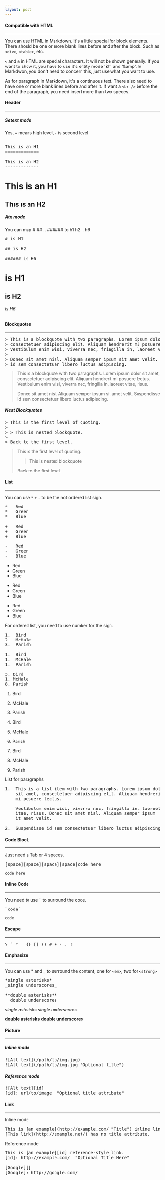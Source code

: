 ```yaml
---
layout: post
---
```


#### Compatible with HTML
---
You can use HTML in Markdown. It's a little special for block elements.
There should be one or more blank lines before and after the block. Such as `<div>`, `<table>`, etc.

`<` and `&` in HTML are special characters. It will not be shown generally. If you want to show it, you have to use it's
entity mode '&lt' and '&amp'. In Markdwon, you don't need to concern this, just use what you want to use.

As for paragraph in Markdown, it's a continuous text. There also need to have one or more blank lines before and after it.
If want a `<br />` before the end of the paragraph, you need insert more than two speces.

#### Header

---

##### Setext mode
Yes, `=` means high level, `-` is second level

<pre>

This is an H1
=============

This is an H2
-------------
</pre>

This is an H1
=============

This is an H2
-------------

##### Atx mode
You can map # ## .. ###### to h1 h2 .. h6

<pre>
# is H1

## is H2

###### is H6
</pre>

# is H1

## is H2

###### is H6

#### Blockquotes
---

<pre>
> This is a blockquote with two paragraphs. Lorem ipsum dolor sit amet,
> consectetuer adipiscing elit. Aliquam hendrerit mi posuere lectus.
> Vestibulum enim wisi, viverra nec, fringilla in, laoreet vitae, risus.
>
> Donec sit amet nisl. Aliquam semper ipsum sit amet velit. Suspendisse
> id sem consectetuer libero luctus adipiscing.
</pre>

> This is a blockquote with two paragraphs. Lorem ipsum dolor sit amet,
> consectetuer adipiscing elit. Aliquam hendrerit mi posuere lectus.
> Vestibulum enim wisi, viverra nec, fringilla in, laoreet vitae, risus.
>
> Donec sit amet nisl. Aliquam semper ipsum sit amet velit. Suspendisse
> id sem consectetuer libero luctus adipiscing.

##### Nest Blockquotes

<pre>
> This is the first level of quoting.
>
> > This is nested blockquote.
>
> Back to the first level.
</pre>

> This is the first level of quoting.
>
> > This is nested blockquote.
>
> Back to the first level.

#### List
---
You can use `*` `+` `-` to be the not ordered list sign.

<pre>
*   Red
*   Green
*   Blue

+   Red
+   Green
+   Blue

-   Red
-   Green
-   Blue
</pre>

*   Red
*   Green
*   Blue

+   Red
+   Green
+   Blue

-   Red
-   Green
-   Blue

For ordered list, you need to use number for the sign.

<pre>
1.  Bird
2.  McHale
3.  Parish

1.  Bird
1.  McHale
1.  Parish

3. Bird
1. McHale
8. Parish
</pre>

1.  Bird
2.  McHale
3.  Parish

1.  Bird
1.  McHale
1.  Parish

3. Bird
1. McHale
8. Parish

List for paragraphs

<pre>
1.  This is a list item with two paragraphs. Lorem ipsum dolor
    sit amet, consectetuer adipiscing elit. Aliquam hendrerit
    mi posuere lectus.

    Vestibulum enim wisi, viverra nec, fringilla in, laoreet
    itae, risus. Donec sit amet nisl. Aliquam semper ipsum
    it amet velit.

2.  Suspendisse id sem consectetuer libero luctus adipiscing.
</pre>

#### Code Block
---
Just need a Tab or 4 speces.

<pre>
[space][space][space][space]code here
</pre>

    code here

#### Inline Code
---
You need to use `` ` `` to surround the code.

<pre>
`code`
</pre>

`code`

#### Escape
---

<pre>
\ ` * _ {} [] () # + - . !
</pre>

#### Emphasize
---
You can use \* and \_ to surround the content, one for `<em>`, two for `<strong>`

<pre>
*single asterisks*
_single underscores_

**double asterisks**
__double underscores__
</pre>

*single asterisks*
_single underscores_

**double asterisks**
__double underscores__

#### Picture
---

##### Inline mode

<pre>
![Alt text](/path/to/img.jpg)
![Alt text](/path/to/img.jpg "Optional title")
</pre>

##### Reference mode

<pre>
![Alt text][id]
[id]: url/to/image  "Optional title attribute"
</pre>

#### Link
---
Inline mode

<pre>
This is [an example](http://example.com/ "Title") inline link.
[This link](http://example.net/) has no title attribute.
</pre>

Reference mode

<pre>
This is [an example][id] reference-style link.
[id]: http://example.com/  "Optional Title Here"

[Google][]
[Google]: http://google.com/
</pre>
